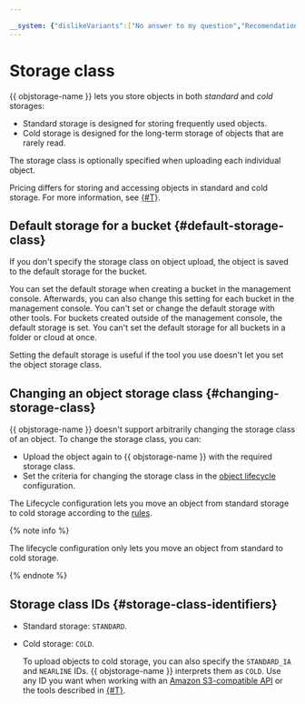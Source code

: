 ```yaml
---

__system: {"dislikeVariants":["No answer to my question","Recomendations didn't help","The content doesn't match title","Other"]}
---
```

# Storage class

{{ objstorage-name }} lets you store objects in both *standard* and *cold* storages:

- Standard storage is designed for storing frequently used objects.
- Cold storage is designed for the long-term storage of objects that are rarely read.

The storage class is optionally specified when uploading each individual object.

Pricing differs for storing and accessing objects in standard and cold storage. For more information, see [{#T}](../pricing.md).

## Default storage for a bucket {#default-storage-class}

If you don't specify the storage class on object upload, the object is saved to the default storage for the bucket.

You can set the default storage when creating a bucket in the management console. Afterwards, you can also change this setting for each bucket in the management console. You can't set or change the default storage with other tools. For buckets created outside of the management console, the default storage is set. You can't set the default storage for all buckets in a folder or cloud at once.

Setting the default storage is useful if the tool you use doesn't let you set the object storage class.

## Changing an object storage class {#changing-storage-class}

{{ objstorage-name }} doesn't support arbitrarily changing the storage class of an object. To change the storage class, you can:

- Upload the object again to {{ objstorage-name }} with the required storage class.
- Set the criteria for changing the storage class in the [object lifecycle](lifecycles.md) configuration.

The Lifecycle configuration lets you move an object from standard storage to cold storage according to the [rules](../s3/api-ref/lifecycles/xml-config.md).

{% note info %}

The lifecycle configuration only lets you move an object from standard to cold storage.

{% endnote %}

## Storage class IDs {#storage-class-identifiers}

- Standard storage: `STANDARD`.

- Cold storage: `COLD`.

    To upload objects to cold storage, you can also specify the `STANDARD_IA` and `NEARLINE` IDs. {{ objstorage-name }} interprets them as `COLD`. Use any ID you want when working with an [Amazon S3-compatible API](../s3/index.md) or the tools described in [{#T}](../tools/index.md).

